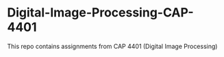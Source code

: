 # Digital-Image-Processing-CAP-4401

This repo contains assignments from CAP 4401 (Digital Image Processing)
